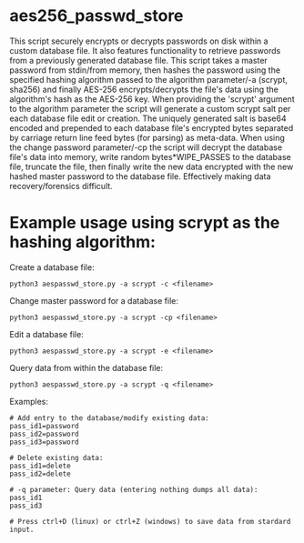 #  aes256_passwd_store

This script securely encrypts or decrypts passwords on disk within a custom database file. It also features functionality to retrieve passwords from a previously generated database file. This script takes a master password from stdin/from memory, then hashes the password using the specified hashing algorithm passed to the algorithm parameter/-a (scrypt, sha256) and finally AES-256 encrypts/decrypts the file's data using the algorithm's hash as the AES-256 key. When providing the 'scrypt' argument to the algorithm parameter the script will generate a custom scrypt salt per each database file edit or creation. The uniquely generated salt is base64 encoded and prepended to each database file's encrypted bytes separated by carriage return line feed bytes (for parsing) as meta-data. When using the change password parameter/-cp the script will decrypt the database file's data into memory, write random bytes*WIPE_PASSES to the database file, truncate the file, then finally write the new data encrypted with the new hashed master password to the database file. Effectively making data recovery/forensics difficult.

# Example usage using scrypt as the hashing algorithm:
  Create a database file:
  ```
  python3 aespasswd_store.py -a scrypt -c <filename>
  ```
  Change master password for a database file:
  ```
  python3 aespasswd_store.py -a scrypt -cp <filename>
  ```
  Edit a database file:
  ```
  python3 aespasswd_store.py -a scrypt -e <filename>
  ````
  Query data from within the database file:
  ```
  python3 aespasswd_store.py -a scrypt -q <filename>
  ```
  
  Examples:
  ```
  # Add entry to the database/modify existing data:
  pass_id1=password
  pass_id2=password
  pass_id3=password
  
  # Delete existing data:
  pass_id1=delete
  pass_id2=delete
  
  # -q parameter: Query data (entering nothing dumps all data):
  pass_id1
  pass_id3
  
  # Press ctrl+D (linux) or ctrl+Z (windows) to save data from stardard input.
  ```
